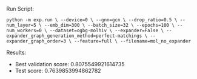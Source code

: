 Run Script:

`python -m exp.run \
    --device=0 \
    --gnn=gcn \
    --drop_ratio=0.5 \
    --num_layer=5 \
    --emb_dim=300 \
    --batch_size=32 \
    --epochs=100 \
    --num_workers=0 \
    --dataset=ogbg-molhiv \
    --expander=False \
    --expander_graph_generation_method=perfect-matchings \
    --expander_graph_order=3 \
    --feature=full \
    --filename=mol_no_expander`

Results:

- Best validation score: 0.8075549921614735
- Test score: 0.7639853994862782